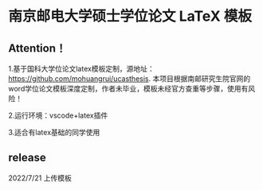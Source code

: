 # 南京邮电大学硕士学位论文 LaTeX 模板 
## Attention！
1.基于国科大学位论文latex模板定制，源地址：https://github.com/mohuangrui/ucasthesis. 本项目根据南邮研究生院官网的word学位论文模板深度定制，作者未毕业，模板未经官方查重等步骤，使用有风险！

2.运行环境：vscode+latex插件

3.适合有latex基础的同学使用

## release
2022/7/21 上传模板
